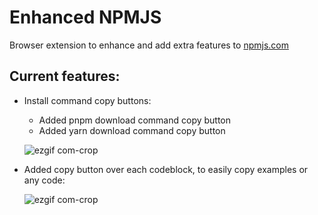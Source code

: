 # Enhanced NPMJS

Browser extension to enhance and add extra features to [npmjs.com](https://www.npmjs.com/)

## Current features:

- Install command copy buttons:

  - Added pnpm download command copy button
  - Added yarn download command copy button

  ![ezgif com-crop](https://user-images.githubusercontent.com/74220144/226139893-09d852f9-e03c-4649-8c08-87c07d2ae134.png)

- Added copy button over each codeblock, to easily copy examples or any code:

  ![ezgif com-crop](https://user-images.githubusercontent.com/74220144/226141062-cb3492ea-18c3-4b96-a039-342aef2d6987.gif)

